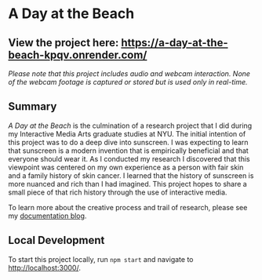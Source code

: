 # A Day at the Beach

## View the project here: https://a-day-at-the-beach-kpqv.onrender.com/
_Please note that this project includes audio and webcam interaction. None of the webcam footage is captured or stored but is used only in real-time._

## Summary
_A Day at the Beach_ is the culmination of a research project that I did during my Interactive Media Arts graduate studies at NYU. The initial intention of this project was to do a deep dive into sunscreen. I was expecting to learn that sunscreen is a modern invention that is empirically beneficial and that everyone should wear it. As I conducted my research I discovered that this viewpoint was centered on my own experience as a person with fair skin and a family history of skin cancer. I learned that the history of sunscreen is more nuanced and rich than I had imagined. This project hopes to share a small piece of that rich history through the use of interactive media.

To learn more about the creative process and trail of research, please see my [documentation blog](https://elizabethengelman.com/blog-posts/a-day-at-the-beach).

## Local Development
To start this project locally, run `npm start` and navigate to [http://localhost:3000/](http://localhost:3000/).